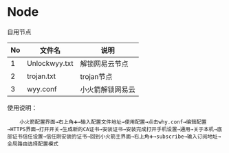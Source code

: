 # Node
自用节点

| No   | 文件名                   | 说明                                     |
| ---- | -------------------------- | ---------------------------------------- |
| 1    | Unlockwyy.txt       | 解锁网易云节点 |
| 2    | trojan.txt      | trojan节点           |
| 3    | wyy.conf      | 小火箭解锁网易云           |


使用说明：

        小火箭配置界面→右上角➕→输入配置文件地址→使用配置→点击why.conf→编辑配置→HTTPS界面→打开开关→生成新的CA证书→安装证书→安装完成打开手机设置→通用→关于本机→底部证书信任设置→信任刚安装的证书→回到小火箭主界面→右上角➕→subscribe→输入订阅地址→全局路由选择配置模式
